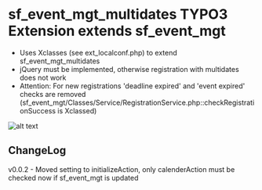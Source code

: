 # sf_event_mgt_multidates TYPO3 Extension extends sf_event_mgt

- Uses Xclasses (see ext_localconf.php) to extend sf_event_mgt_multidates
- jQuery must be implemented, otherwise registration with multidates does not work
- Attention: For new registrations 'deadline expired' and 'event expired' checks are removed (sf_event_mgt/Classes/Service/RegistrationService.php::checkRegistrationSuccess is Xclassed)

![alt text](https://github.com/machwert/sf_event_mgt_multidates/tree/main/Documentation/TYPO3Backend_multidates.png?raw=true)


## ChangeLog
v0.0.2 - Moved setting to initializeAction, only calenderAction must be checked now if sf_event_mgt is updated
